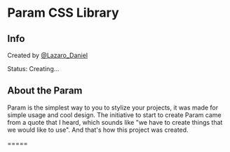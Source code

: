 Param CSS Library
=====

Info
----

Created by [@Lazaro_Daniel](https://twitter.com/Lazaro_Daniel)

Status: Creating...

About the Param
----

Param is the simplest way to you to stylize your projects, it was made for simple usage and cool design. The initiative to start to create Param came from a quote that I heard, which sounds like "we have to create things that we would like to use". And that's how this project was created.


=====